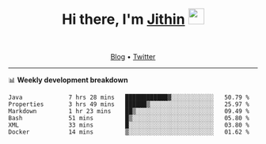 <h1 align="center">Hi there, I'm <a href="https://jithset.github.io/" target="_blank">Jithin</a> <img
src="https://github.com/blackcater/blackcater/raw/main/images/Hi.gif" height="32" /></h1>

<br />

<p align="center">
  <a href="https://jithset.github.io">Blog</a> •
  <a href="https://twitter.com/jithset">Twitter</a>
</p>

---

📊 **Weekly development breakdown**

<!--START_SECTION:waka-->

```text
Java             7 hrs 28 mins   ████████████▓░░░░░░░░░░░░   50.79 %
Properties       3 hrs 49 mins   ██████▒░░░░░░░░░░░░░░░░░░   25.97 %
Markdown         1 hr 23 mins    ██▒░░░░░░░░░░░░░░░░░░░░░░   09.49 %
Bash             51 mins         █▒░░░░░░░░░░░░░░░░░░░░░░░   05.80 %
XML              33 mins         █░░░░░░░░░░░░░░░░░░░░░░░░   03.80 %
Docker           14 mins         ▒░░░░░░░░░░░░░░░░░░░░░░░░   01.62 %
```

<!--END_SECTION:waka-->

